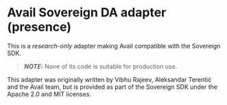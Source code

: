 # Avail Sovereign DA adapter (presence)

This is a _research-only_ adapter making Avail compatible with the Sovereign SDK.

> **_NOTE:_** None of its code is suitable for production use.

This adapter was originally written by Vibhu Rajeev, Aleksandar Terentić and the Avail team, but is
provided as part of the Sovereign SDK under the Apache 2.0 and MIT licenses.
